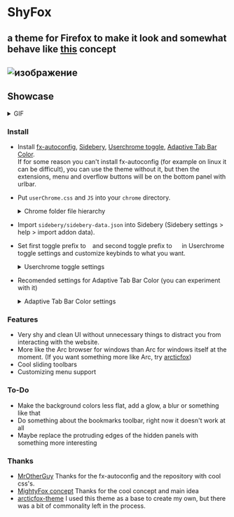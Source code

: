 # ShyFox   
a theme for Firefox to make it look and somewhat behave like [this](https://www.reddit.com/r/FirefoxCSS/comments/195n51c/mightyfox_an_idea_need_help_to_build_it_up/) concept   
------
![изображение](https://github.com/Naezr/ShyFox/assets/95460152/4f5caccc-f8c4-4d2a-904c-a5cc4569e1bc)
------

## Showcase
<details><summary>GIF</summary>
      
![Urlbar](https://github.com/Naezr/ShyFox/assets/95460152/c33f4e0c-8534-454e-91e3-4cea646bfa52)
![Toolbar](https://github.com/Naezr/ShyFox/assets/95460152/a70c6039-ca40-4d80-b64a-e143d614147f)
![Tabs sidebar](https://github.com/Naezr/ShyFox/assets/95460152/72b6476b-7174-4374-9873-2040cb83c104)
![Menubar](https://github.com/Naezr/ShyFox/assets/95460152/b908864b-23e2-4df6-ba14-f134d90e09e5)
![Customization](https://github.com/Naezr/ShyFox/assets/95460152/8c7df8c4-2c6d-4c5a-863c-05df1fe4dc26)
    
</details>

### Install

 - Install [fx-autoconfig](https://github.com/MrOtherGuy/fx-autoconfig), [Sidebery](https://addons.mozilla.org/en-US/firefox/addon/sidebery), [Userchrome toggle](https://addons.mozilla.org/en-US/firefox/addon/userchrome-toggle), [Adaptive Tab Bar Color](https://addons.mozilla.org/en-US/firefox/addon/adaptive-tab-bar-colour).    
   If for some reason you can't install fx-autoconfig (for example on linux it can be difficult), you can use the theme without it, but then the extensions, menu and overflow buttons will be on the bottom panel with urlbar. 
 - Put `userChrome.css` and `JS` into your `chrome` directory.
   <details><summary>Chrome folder file hierarchy</summary>
           
         chrome        
         ├ JS     
         │ └ move-buttons.uc.js     
         ├ utils       
         │ └ important files for fx-autoconfig work     
         └ userChrome.css

        (You can delete `CSS` and `resources` folders because it just examples for fx-autoconfig developers. This folders don't used in this theme)
   </details>
 - Import `sidebery/sidebery-data.json` into Sidebery (Sidebery settings > help > import addon data).
 - Set first toggle prefix to ` ` and second toggle prefix to `  ` in Userchrome toggle settings and customize keybinds to what you want. <details><summary>Userchrome toggle settings</summary> ![изображение](https://github.com/Naezr/ShyFox/assets/95460152/c9effdee-a8b2-4636-a52c-185ceffb96a5) </details>
 - Recomended settings for Adaptive Tab Bar Color (you can experiment with it) <details><summary>Adaptive Tab Bar Color settings</summary>  ![изображение](https://github.com/Naezr/ShyFox/assets/95460152/657a3809-ba99-4ebb-87fd-536762621bf4)  </details>


### Features  

 - Very shy and clean UI without unnecessary things to distract you from interacting with the website.
 - More like the Arc browser for windows than Arc for windows itself at the moment. (If you want something more like Arc, try [arcticfox](https://github.com/sirlan-ff00ff/arcticfox-theme))
 - Cool sliding toolbars
 - Customizing menu support

### To-Do

 - Make the background colors less flat, add a glow, a blur or something like that
 - Do something about the bookmarks toolbar, right now it doesn't work at all
 - Maybe replace the protruding edges of the hidden panels with something more interesting

### Thanks

 - [MrOtherGuy](https://github.com/MrOtherGuy)   Thanks for the fx-autoconfig and the repository with cool css's.
 - [MightyFox concept](https://www.reddit.com/r/FirefoxCSS/comments/195n51c/mightyfox_an_idea_need_help_to_build_it_up/)    Thanks for the cool concept and main idea
 - [arcticfox-theme](https://github.com/sirlan-ff00ff/arcticfox-theme)     I used this theme as a base to create my own, but there was a bit of commonality left in the process.
